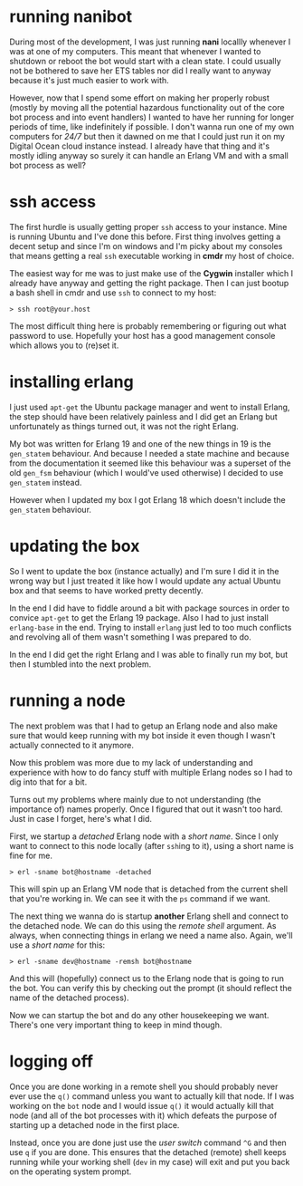 # running nanibot
During most of the development, I was just running **nani** locallly whenever I was at one of my computers. This meant that whenever I wanted to shutdown or reboot the bot would start with a clean state. I could usually not be bothered to save her ETS tables nor did I really want to anyway because it's just much easier to work with.

However, now that I spend some effort on making her properly robust (mostly by moving all the potential hazardous functionality out of the core bot process and into event handlers) I wanted to have her running for longer periods of time, like indefinitely if possible. I don't wanna run one of my own computers for *24/7* but then it dawned on me that I could just run it on my Digital Ocean cloud instance instead. I already have that thing and it's mostly idling anyway so surely it can handle an Erlang VM and with a small bot process as well?

# ssh access
The first hurdle is usually getting proper `ssh` access to your instance. Mine is running Ubuntu and I've done this before. First thing involves getting a decent setup and since I'm on windows and I'm picky about my consoles that means getting a real `ssh` executable working in **cmdr** my host of choice.

The easiest way for me was to just make use of the **Cygwin** installer which I already have anyway and getting the right package. Then I can just bootup a bash shell in cmdr and use `ssh` to connect to my host:

    > ssh root@your.host

The most difficult thing here is probably remembering or figuring out what password to use. Hopefully your host has a good management console which allows you to (re)set it.

# installing erlang
I just used `apt-get` the Ubuntu package manager and went to install Erlang, the step should have been relatively painless and I did get an Erlang but unfortunately as things turned out, it was not the right Erlang.

My bot was written for Erlang 19 and one of the new things in 19 is the `gen_statem` behaviour. And because I needed a state machine and because from the documentation it seemed like this behaviour was a superset of the old `gen_fsm` behaviour (which I would've used otherwise) I decided to use `gen_statem` instead. 

However when I updated my box I got Erlang 18 which doesn't include the `gen_statem` behaviour. 

# updating the box
So I went to update the box (instance actually) and I'm sure I did it in the wrong way but I just treated it like how I would update any actual Ubuntu box and that seems to have worked pretty decently.

In the end I did have to fiddle around a bit with package sources in order to convice `apt-get` to get the Erlang 19 package. Also I had to just install `erlang-base` in the end. Trying to install `erlang` just led to too much conflicts and revolving all of them wasn't something I was prepared to do.

In the end I did get the right Erlang and I was able to finally run my bot, but then I stumbled into the next problem.

# running a node
The next problem was that I had to getup an Erlang node and also make sure that would keep running with my bot inside it even though I wasn't actually connected to it anymore.

Now this problem was more due to my lack of understanding and experience with how to do fancy stuff with multiple Erlang nodes so I had to dig into that for a bit.

Turns out my problems where mainly due to not understanding (the importance of) names properly. Once I figured that out it wasn't too hard. Just in case I forget, here's what I did.

First, we startup a *detached* Erlang node with a *short name*. Since I only want to connect to this node locally (after `ssh`ing to it), using a short name is fine for me. 

    > erl -sname bot@hostname -detached

This will spin up an Erlang VM node that is detached from the current shell that you're working in. We can see it with the `ps` command if we want.

The next thing we wanna do is startup **another** Erlang shell and connect to the detached node. We can do this using the *remote shell* argument. As always, when connecting things in erlang we need a name also. Again, we'll use a *short name* for this:

    > erl -sname dev@hostname -remsh bot@hostname

And this will (hopefully) connect us to the Erlang node that is going to run the bot. You can verify this by checking out the prompt (it should reflect the name of the detached process).

Now we can startup the bot and do any other housekeeping we want. There's one very important thing to keep in mind though.

# logging off
Once you are done working in a remote shell you should probably never ever use the `q()` command unless you want to actually kill that node. If I was working on the `bot` node and I would issue `q()` it would actually kill that node (and all of the bot processes with it) which defeats the purpose of starting up a detached node in the first place.

Instead, once you are done just use the *user switch* command `^G` and then use `q` if you are done. This ensures that the detached (remote) shell keeps running while your working shell (`dev` in my case) will exit and put you back on the operating system prompt.